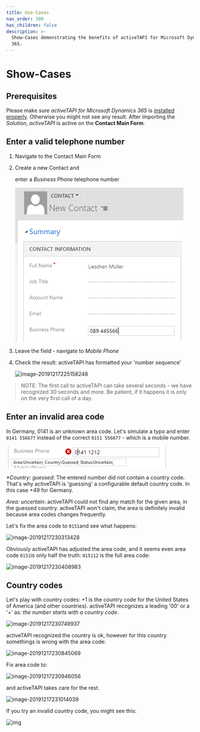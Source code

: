 ```yaml
---
title: Use-Cases
nav_order: 300
has_children: false
description: >-
  Show-Cases demonstrating the benefits of activeTAPI for Microsoft Dynamics
  365.
---
```


# Show-Cases

## Prerequisites

Please make sure _activeTAPI for Microsoft Dynamics 365_ is [installed properly](../admin/installation/verifysetuponpremise.md). Otherwise you might not see any result. After importing the _Solution_, _activeTAPI_ is active on the **Contact Main Form**.

## Enter a valid telephone number

1. Navigate to the Contact Main Form
2. Create a new Contact and 

   enter a _Business Phone_ telephone number

   ![image-20191217225001259](../../.gitbook/assets/image-20191217225001259.png)

3. Leave the field - navigate to _Mobile Phone_
4. Check the result: activeTAPI has formatted your 'number sequence'

   ![image-20191217225158248](../../.gitbook/assets/image-20191217225158248%20%283%29.png)

> NOTE: The first call to activeTAPI can take several seconds - we have recognized 30 seconds and more. Be patient, if it happens it is only on the very first call of a day.

## Enter an invalid area code

In Germany, 0141 is an unknown area code. Let's simulate a typo and enter `0141 556677` instead of the correct `0151 556677` - which is a mobile number.

![image-20191217225725243](../../.gitbook/assets/image-20191217225725243.png)

_\*Country: guessed_: The entered number did not contain a country code. That's why activeTAPI is 'guessing' a configurable default country code. In this case +49 for Germany.

_Area: uncertain_: activeTAPI could not find any match for the given area, in the guessed country. activeTAPI won't claim, the area is definitely invalid because area codes changes frequently.

Let's fix the area code to `0151`and see what happens:

![image-20191217230313428](../../.gitbook/assets/image-20191217230313428%20%282%29.png)

Obviously activeTAPI has adjusted the area code, and it seems even area code `0151`is only half the truth: `015112` is the full area code:

![image-20191217230408983](../../.gitbook/assets/image-20191217230408983%20%281%29.png)

## Country codes

Let's play with country codes: +1 is the country code for the United States of America \(and other countries\). activeTAPI recognizes a leading '00' or a '+' as: _the number starts with a country code_.

![image-20191217230749937](../../.gitbook/assets/image-20191217230749937%20%282%29.png)

activeTAPI recognized the country is ok, however for this country somethings is wrong with the area code:

![image-20191217230845069](../../.gitbook/assets/image-20191217230845069%20%282%29.png)

Fix area code to:

![image-20191217230946056](../../.gitbook/assets/image-20191217230946056%20%282%29.png)

and activeTAPI takes care for the rest.

![image-20191217231014039](../../.gitbook/assets/image-20191217231014039%20%281%29.png)

If you try an invalid country code, you might see this:

![img](../../.gitbook/assets/snaghtml1e272f5%20%282%29.PNG)

